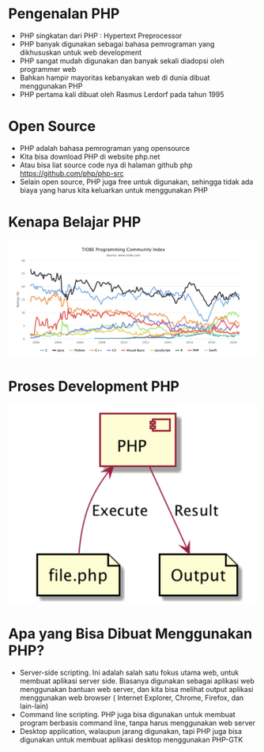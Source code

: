 # Pengenalan PHP

- PHP singkatan dari PHP : Hypertext Preprocessor
- PHP banyak digunakan sebagai bahasa pemrograman yang dikhususkan untuk web development
- PHP sangat mudah digunakan dan banyak sekali diadopsi oleh programmer web
- Bahkan hampir mayoritas kebanyakan web di dunia dibuat menggunakan PHP
- PHP pertama kali dibuat oleh Rasmus Lerdorf pada tahun 1995

# Open Source

- PHP adalah bahasa pemrograman yang opensource
- Kita bisa download PHP di website php.net
- Atau bisa liat source code nya di halaman github php https://github.com/php/php-src
- Selain open source, PHP juga free untuk digunakan, sehingga tidak ada biaya yang harus kita keluarkan untuk
  menggunakan PHP

# Kenapa Belajar PHP

![img.png](img.png)

# Proses Development PHP

![img_1.png](img_1.png)

# Apa yang Bisa Dibuat Menggunakan PHP?

- Server-side scripting. Ini adalah salah satu fokus utama web, untuk membuat aplikasi server side. Biasanya digunakan
  sebagai aplikasi web menggunakan bantuan web server, dan kita bisa melihat output aplikasi menggunakan web browser (
  Internet Explorer, Chrome, Firefox, dan lain-lain)
- Command line scripting. PHP juga bisa digunakan untuk membuat program berbasis command line, tanpa harus menggunakan
  web server
- Desktop application, walaupun jarang digunakan, tapi PHP juga bisa digunakan untuk membuat aplikasi desktop
  menggunakan PHP-GTK 

